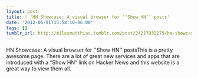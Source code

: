 ```yaml
---
layout: post
title: ! 'HN Showcase: A visual browser for ''Show HN'' posts'
date: '2012-06-01T15:58:10-06:00'
tags: []
tumblr_url: http://milesmatthias.tumblr.com/post/24217932275/hn-showcase-a-visual-browser-for-show-hn-posts
---
```

HN Showcase: A visual browser for ''Show HN'' postsThis is a pretty awesome page. There are a lot of great new services and apps that are introduced with a “Show HN” link on Hacker News and this website is a great way to view them all.
